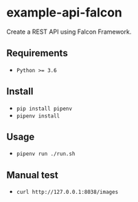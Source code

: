 # example-api-falcon

Create a REST API using Falcon Framework.

## Requirements

* `Python >= 3.6`

## Install

* `pip install pipenv`
* `pipenv install`

## Usage

* `pipenv run ./run.sh`

## Manual test

* `curl http://127.0.0.1:8038/images`
